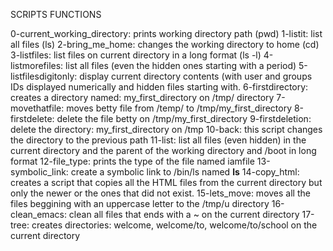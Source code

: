 SCRIPTS FUNCTIONS

0-current_working_directory: prints working directory path (pwd)
1-listit: list all files (ls)
2-bring_me_home: changes the working directory to home (cd)
3-listfiles: list files on current directory in a long format (ls -l)
4-listmorefiles: list all files (even the hidden ones starting with a period)
5-listfilesdigitonly: display current directory contents (with user and groups IDs displayed numerically and hidden files starting with.
6-firstdirectory: creates a directory named: my_first_directory on /tmp/ directory
7-movethatfile: moves betty file from /temp/ to /tmp/my_first_directory
8-firstdelete: delete the file betty on /tmp/my_first_directory
9-firstdeletion: delete the directory: my_first_directory on /tmp
10-back: this script changes the directory to the previous path
11-list: list all files (even hidden) in the current directory and the parent of the working directory and /boot in long format
12-file_type: prints the type of the file named iamfile
13-symbolic_link: create a symbolic link to /bin/ls named __ls__
14-copy_html: creates a script that copies all the HTML files from the current directory but only the newer or the ones that did not exist.
15-lets_move: moves all the files beggining with an uppercase letter to the /tmp/u directory
16-clean_emacs: clean all files that ends with a ~ on the current directory
17-tree: creates directories: welcome, welcome/to, welcome/to/school on the current directory